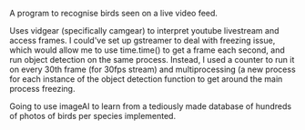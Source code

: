 A program to recognise birds seen on a live video feed. 

Uses vidgear (specifically camgear) to interpret youtube livestream and access frames. 
  I could've set up gstreamer to deal with freezing issue, which would allow me to use time.time() to get a frame each second, and run object detection on the same process. Instead, I used a counter to run it on every 30th frame (for 30fps stream) and multiprocessing (a new process for each instance of the object detection function to get around the main process freezing. 

Going to use imageAI to learn from a tediously made database of hundreds of photos of birds per species implemented. 

